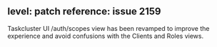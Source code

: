 level: patch
reference: issue 2159
---
Taskcluster UI /auth/scopes view has been revamped to improve the experience and avoid confusions with the Clients and Roles views.
